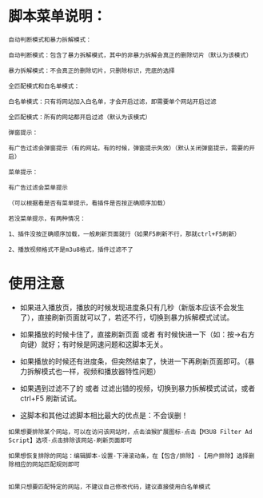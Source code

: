# 脚本菜单说明：

```
自动判断模式和暴力拆解模式：

自动判断模式：包含了暴力拆解模式，其中的非暴力拆解会真正的删除切片（默认为该模式）

暴力拆解模式：不会真正的删除切片，只删除标识，兜底的选择
```
```
全匹配模式和白名单模式：

白名单模式：只有将网站加入白名单，才会开启过滤，即需要单个网站开启过滤

全匹配模式：所有的网站都开启过滤（默认为该模式）
```
```
弹窗提示：

有广告过滤会弹窗提示（有的网站，有的时候，弹窗提示失效）（默认关闭弹窗提示，需要的开启）
```
```
菜单提示：

有广告过滤会菜单提示

（可以根据看是否有菜单提示，看插件是否按正确顺序加载）

若没菜单提示，有两种情况：

1、插件没按正确顺序加载，一般刷新页面就行（如果F5刷新不行，那就ctrl+F5刷新）

2、播放视频格式不是m3u8格式，插件过滤不了
```

# 使用注意

- 如果进入播放页，播放的时候发现进度条只有几秒（新版本应该不会发生了），直接刷新页面就可以了，若还不行，切换到暴力拆解模式试试。

- 如果播放的时候卡住了，直接刷新页面 或者 有时候快进一下（如：按->右方向键）就好；有时候是网速问题和这脚本无关。

- 如果播放的时候还有进度条，但突然结束了，快进一下再刷新页面即可。（暴力拆解模式也一样，视频和播放器特性问题）

- 如果遇到过滤不了的 或者 过滤出错的视频，切换到暴力拆解模式试试，或者 ctrl+F5 刷新试试。

- 这脚本和其他过滤脚本相比最大的优点是：不会误删！

```
如果想要排除某个网站，可以在访问该网站时，点击油猴扩展图标-点击【M3U8 Filter Ad Script】选项-点击排除该网站-刷新页面即可

如果想恢复排除的网站：编辑脚本-设置-下滑滚动条，在【包含/排除】-【用户排除】选择删除相应的网站匹配规则即可


如果只想要匹配特定的网站，不建议自己修改代码，建议直接使用白名单模式
```
